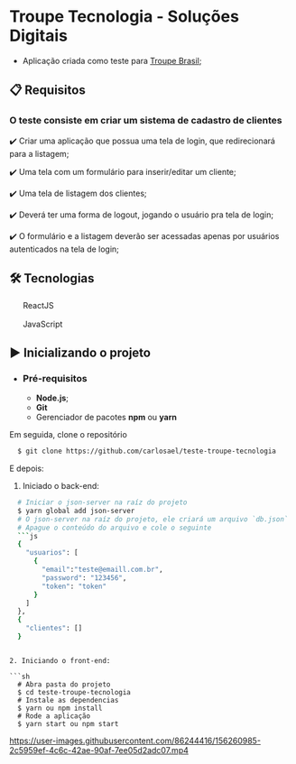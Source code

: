 # Troupe Tecnologia - Soluções Digitais

- Aplicação criada como teste para [Troupe Brasil](http://www.troupebrasil.com.br/);

## 📋 Requisitos

### O teste consiste em criar um sistema de cadastro de clientes

✔️ Criar uma aplicação que possua uma tela de login, que redirecionará para a listagem;

✔️ Uma tela com um formulário para inserir/editar um cliente;

✔️ Uma tela de listagem dos clientes;

✔️ Deverá ter uma forma de logout, jogando o usuário pra tela de login;

✔️ O formulário e a listagem deverão ser acessadas apenas por usuários autenticados na tela de login;

## 🛠 Tecnologias

<img src="https://upload.wikimedia.org/wikipedia/commons/thumb/a/a7/React-icon.svg/1200px-React-icon.svg.png" width="20" height="16" /> ReactJS

<img src="https://www.kindpng.com/picc/m/67-678384_transparent-javascript-icon-png-png-download.png" width="16" height="16" /> &nbsp;JavaScript

## ▶️ Inicializando o projeto

- ### **Pré-requisitos**

  - **Node.js**;
  - **Git**
  - Gerenciador de pacotes **npm** ou **yarn**

Em seguida, clone o repositório

```sh
  $ git clone https://github.com/carlosael/teste-troupe-tecnologia
```

E depois:

1. Iniciado o back-end:

````sh
  # Iniciar o json-server na raíz do projeto
  $ yarn global add json-server
  # O json-server na raíz do projeto, ele criará um arquivo `db.json`
  # Apague o conteúdo do arquivo e cole o seguinte
  ```js
  {
    "usuarios": [
      {
        "email":"teste@emaill.com.br",
        "password": "123456",
        "token": "token"
      }
    ]
  },
  {
    "clientes": []
  }
````

````

2. Iniciando o front-end:

```sh
  # Abra pasta do projeto
  $ cd teste-troupe-tecnologia
  # Instale as dependencias
  $ yarn ou npm install
  # Rode a aplicação
  $ yarn start ou npm start
````

https://user-images.githubusercontent.com/86244416/156260985-2c5959ef-4c6c-42ae-90af-7ee05d2adc07.mp4

